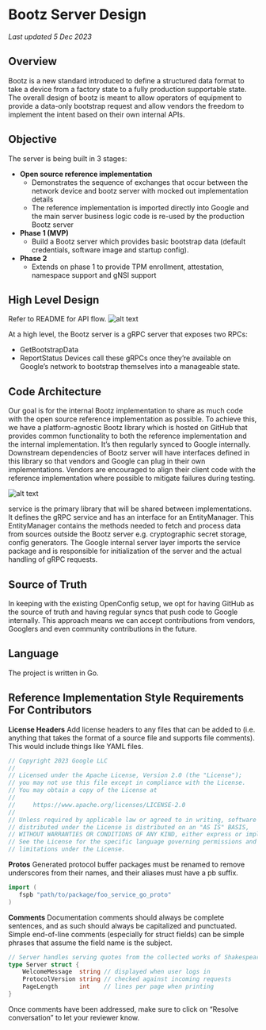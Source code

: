 # Bootz Server Design
*Last updated 5 Dec 2023*

## Overview
Bootz is a new standard introduced to define a structured data format to take a device
from a factory state to a fully production supportable state. The overall design of bootz
is meant to allow operators of equipment to provide a data-only bootstrap request and
allow vendors the freedom to implement the intent based on their own internal APIs.

## Objective
The server is being built in 3 stages:

* **Open source reference implementation**
    * Demonstrates the sequence of exchanges that occur between the network device and bootz server with mocked out implementation details
    * The reference implementation is imported directly into Google and the main server business logic code is re-used by the production Bootz server
* **Phase 1 (MVP)**
    * Build a Bootz server which provides basic bootstrap data (default credentials, software image and startup config).
* **Phase 2**
    * Extends on phase 1 to provide TPM enrollment, attestation, namespace support and gNSI support

## High Level Design
Refer to README for API flow.
![alt text](https://github.com/openconfig/bootz/blob/main/design_images/sequence_diagram.png)

At a high level, the Bootz server is a gRPC server that exposes two RPCs:
* GetBootstrapData
* ReportStatus
Devices call these gRPCs once they’re available on Google’s network to bootstrap themselves into a manageable state.

## Code Architecture
Our goal is for the internal Bootz implementation to share as much code with the open
source reference implementation as possible. To achieve this, we have a platform-agnostic
Bootz library which is hosted on GitHub that provides common functionality to both the
reference implementation and the internal implementation. It’s then regularly synced to
Google internally. Downstream dependencies of Bootz server will have interfaces defined in
this library so that vendors and Google can plug in their own implementations. Vendors are
encouraged to align their client code with the reference implementation where possible to
mitigate failures during testing.

![alt text](https://github.com/openconfig/bootz/blob/main/design_images/venn_diagram.png)

service is the primary library that will be shared between implementations. It defines the
gRPC service and has an interface for an EntityManager. This EntityManager contains the
methods needed to fetch and process data from sources outside the Bootz server e.g.
cryptographic secret storage, config generators. The Google internal server layer imports
the service  package and is responsible for initialization of the server and the actual
handling of gRPC requests.

## Source of Truth
In keeping with the existing OpenConfig setup, we opt for having GitHub as the source of
truth and having regular syncs that push code to Google internally. This approach means we
can accept contributions from vendors, Googlers and even community contributions in the
future.

## Language
The project is written in Go.

## Reference Implementation Style Requirements For Contributors
**License Headers**
Add license headers to any files that can be added to (i.e. anything that takes the format
of a source file and supports file comments). This would include things like YAML files.

```go
// Copyright 2023 Google LLC
//
// Licensed under the Apache License, Version 2.0 (the "License");
// you may not use this file except in compliance with the License.
// You may obtain a copy of the License at
//
//     https://www.apache.org/licenses/LICENSE-2.0
//
// Unless required by applicable law or agreed to in writing, software
// distributed under the License is distributed on an "AS IS" BASIS,
// WITHOUT WARRANTIES OR CONDITIONS OF ANY KIND, either express or implied.
// See the License for the specific language governing permissions and
// limitations under the License.
```

**Protos**
Generated protocol buffer packages must be renamed to remove underscores from their names,
and their aliases must have a pb suffix.

```go
import (
   fspb "path/to/package/foo_service_go_proto" 
)
```

**Comments**
Documentation comments should always be complete sentences, and as such should always be
capitalized and punctuated. Simple end-of-line comments (especially for struct fields) can
be simple phrases that assume the field name is the subject.

```go
// Server handles serving quotes from the collected works of Shakespeare.
type Server struct {
    WelcomeMessage  string // displayed when user logs in
    ProtocolVersion string // checked against incoming requests
    PageLength      int    // lines per page when printing
}
```

Once comments have been addressed, make sure to click on “Resolve conversation” to let
your reviewer know.
